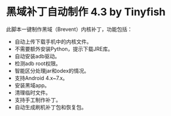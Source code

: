 # 黑域补丁自动制作 4.3 by Tinyfish

此脚本一键制作黑域（Brevent）内核补丁，功能包括：
* 自动上传下载手机中的内核文件。
* 不需要额外安装Python，提示下载JRE库。
* 自动安装adb驱动。
* 检测adb root权限。
* 智能区分处理jar和odex的情况。
* 支持Android 4.x~7.x。
* 安装黑域app。
* 清理临时文件。
* 支持手工制作补丁。
* 自动生成刷机补丁包和恢复包。
